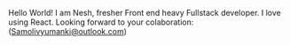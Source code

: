 Hello World! 
I am Nesh, fresher Front end heavy Fullstack developer. I love using React. 
Looking forward to your colaboration: (Samolivyumanki@outlook.com)

<!---
Samolivyu/Samolivyu is a ✨ special ✨ repository because its `README.md` (this file) appears on your GitHub profile.
You can click the Preview link to take a look at your changes.
--->

